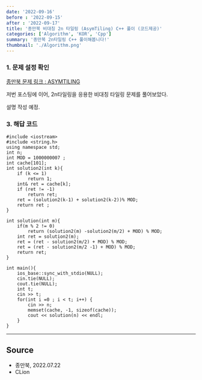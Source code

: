 ```yaml
---
date: '2022-09-16'
before : '2022-09-15'
after : '2022-09-17'
title: '종만북 비대칭 2n 타일링 (AsymTiling) C++ 풀이 (코드제공)'
categories: ['Algorithm', 'KOR', 'Cpp']
summary: '종만북 2n타일링 C++ 풀이해봅니다!'
thumbnail: './Algorithm.png'
---
```


### 1. 문제 설정 확인

[종만북 문제 링크 : ASYMTILING](<https://algospot.com/judge/problem/read/ASYMTILING>)

저번 포스팅에 이어, 2n타일링을 응용한 비대칭 타일링 문제를 풀어보았다. 

설명 작성 예정.

### 3. 해답 코드

```
#include <iostream>
#include <string.h>
using namespace std;
int n;
int MOD = 1000000007 ;
int cache[101];
int solution2(int k){
    if (k <= 1)
        return 1;
    int& ret = cache[k];
    if (ret != -1)
        return ret;
    ret = (solution2(k-1) + solution2(k-2))% MOD;
    return ret ;
}

int solution(int m){
    if(m % 2 != 0)
        return (solution2(m) -solution2(m/2) + MOD) % MOD;
    int ret = solution2(m);
    ret = (ret - solution2(m/2) + MOD) % MOD;
    ret = (ret - solution2(m/2 -1) + MOD) % MOD;
    return ret;
}

int main(){
    ios_base::sync_with_stdio(NULL);
    cin.tie(NULL);
    cout.tie(NULL);
    int t;
    cin >> t;
    for(int i =0 ; i < t; i++) {
        cin >> n;
        memset(cache, -1, sizeof(cache));
        cout << solution(n) << endl;
    }
}
```
--- 

## Source

- 종만북, 2022.07.22
- CLion